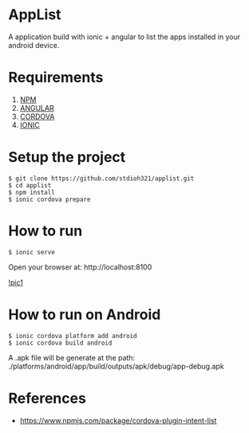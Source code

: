 # AppList
A application build with ionic + angular to list the apps installed in your android device.

# Requirements
1. [NPM](https://nodejs.org/en/download/)
2. [ANGULAR](https://cli.angular.io/)
3. [CORDOVA](https://cordova.apache.org/docs/en/latest/guide/cli/)
3. [IONIC](https://ionicframework.com/docs/intro/cli)

# Setup the project
```
$ git clone https://github.com/stdioh321/applist.git
$ cd applist
$ npm install
$ ionic cordova prepare
```

# How to run
```
$ ionic serve
```
Open your browser at: http://localhost:8100

[!pic1](./screenshot/output_browser.png)



# How to run on Android
```
$ ionic cordova platform add android
$ ionic cordova build android
```
A .apk file will be generate at the path: 
./platforms/android/app/build/outputs/apk/debug/app-debug.apk


# References
* https://www.npmjs.com/package/cordova-plugin-intent-list